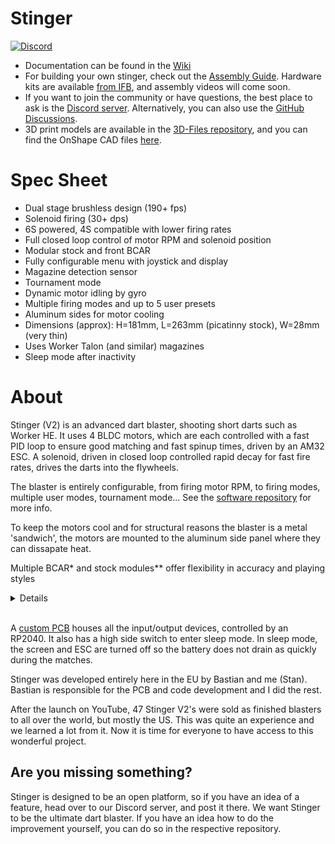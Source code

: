 # Stinger

[![Discord](https://img.shields.io/discord/1318280486107480064?style=for-the-badge&logo=discord&logoColor=white&label=Discord&color=5765F2)](https://discord.gg/RR9ZNNtcx3)

-   Documentation can be found in the [Wiki](https://github.com/Project-Stinger/Main/wiki)
-   For building your own stinger, check out the [Assembly Guide](https://github.com/Project-Stinger/Stinger-Docs/blob/main/StingerV2AssemblyGuide.pdf). Hardware kits are available [from IFB](https://ifb.sg/products/project-stinger-v2), and assembly videos will come soon.
-   If you want to join the community or have questions, the best place to ask is the [Discord server](https://discord.gg/RR9ZNNtcx3). Alternatively, you can also use the [GitHub Discussions](https://github.com/Project-Stinger/Main/discussions).
-   3D print models are available in the [3D-Files repository](https://github.com/Project-Stinger/3D-Files), and you can find the OnShape CAD files [here](https://cad.onshape.com/documents/ffcb080386f1b38e45048950/w/111deafb99be991b56406227/e/2f9053495b44df3bf5ec6d73?renderMode=0&uiState=68cc3c6873af9957c3936df9).

# Spec Sheet

-   Dual stage brushless design (190+ fps)
-   Solenoid firing (30+ dps)
-   6S powered, 4S compatible with lower firing rates
-   Full closed loop control of motor RPM and solenoid position
-   Modular stock and front BCAR
-   Fully configurable menu with joystick and display
-   Magazine detection sensor
-   Tournament mode
-   Dynamic motor idling by gyro
-   Multiple firing modes and up to 5 user presets
-   Aluminum sides for motor cooling
-   Dimensions (approx): H=181mm, L=263mm (picatinny stock), W=28mm (very thin)
-   Uses Worker Talon (and similar) magazines
-   Sleep mode after inactivity

# About

Stinger (V2) is an advanced dart blaster, shooting short darts such as Worker HE. It uses 4 BLDC motors, which are each controlled with a fast PID loop to ensure good matching and fast spinup times, driven by an AM32 ESC. A solenoid, driven in closed loop controlled rapid decay for fast fire rates, drives the darts into the flywheels.

The blaster is entirely configurable, from firing motor RPM, to firing modes, multiple user modes, tournament mode... See the [software repository](https://github.com/Project-Stinger/Firmware) for more info.

To keep the motors cool and for structural reasons the blaster is a metal 'sandwich', the motors are mounted to the aluminum side panel where they can dissapate heat.

Multiple BCAR\* and stock modules\*\* offer flexibility in accuracy and playing styles

<details>
*BCAR (Bearing Centered Auto-Rotating) does 2 things. It stabilizes the rear of the dart as it comes out of the barrel (check initial video) causing less random drag, and it provides spin to the dart which then gyroscopically stabilizes it like rifling in a barrel. Right now 3 modules exist, Low Crush (2.7mm), High Crush (3.0mm) and nobcar.
\*\*Current stock modules include: folding stock (with carbon fiber rods), locking stock (same rod system), and picatinny stock. But more can be designed in the future.
</details><br>

A [custom PCB](https://github.com/Project-Stinger/Electronics) houses all the input/output devices, controlled by an RP2040. It also has a high side switch to enter sleep mode. In sleep mode, the screen and ESC are turned off so the battery does not drain as quickly during the matches.

Stinger was developed entirely here in the EU by Bastian and me (Stan). Bastian is responsible for the PCB and code development and I did the rest.

After the launch on YouTube, 47 Stinger V2's were sold as finished blasters to all over the world, but mostly the US. This was quite an experience and we learned a lot from it. Now it is time for everyone to have access to this wonderful project.

## Are you missing something?

Stinger is designed to be an open platform, so if you have an idea of a feature, head over to our Discord server, and post it there. We want Stinger to be the ultimate dart blaster. If you have an idea how to do the improvement yourself, you can do so in the respective repository.
